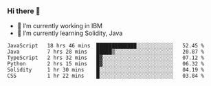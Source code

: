 ### Hi there 👋

<!--
**mathcodeman/mathcodeman** is a ✨ _special_ ✨ repository because its `README.md` (this file) appears on your GitHub profile.

Here are some ideas to get you started:

- 🔭 I’m currently working on ...
- 🌱 I’m currently learning ...
- 👯 I’m looking to collaborate on ...
- 🤔 I’m looking for help with ...
- 💬 Ask me about ...
- 📫 How to reach me: ...
- 😄 Pronouns: ...
- ⚡ Fun fact: ...
-->

- 🔭 I’m currently working in IBM
- 🌱 I’m currently learning Solidity, Java

<!--START_SECTION:waka-->

```text
JavaScript   18 hrs 46 mins  █████████████░░░░░░░░░░░░   52.45 %
Java         7 hrs 28 mins   █████▒░░░░░░░░░░░░░░░░░░░   20.87 %
TypeScript   2 hrs 32 mins   █▓░░░░░░░░░░░░░░░░░░░░░░░   07.12 %
Python       2 hrs 15 mins   █▓░░░░░░░░░░░░░░░░░░░░░░░   06.32 %
Solidity     1 hr 30 mins    █░░░░░░░░░░░░░░░░░░░░░░░░   04.19 %
CSS          1 hr 22 mins    █░░░░░░░░░░░░░░░░░░░░░░░░   03.84 %
```

<!--END_SECTION:waka-->
